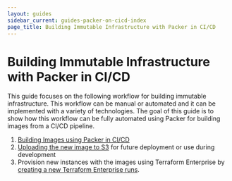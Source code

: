 ```yaml
---
layout: guides
sidebar_current: guides-packer-on-cicd-index
page_title: Building Immutable Infrastructure with Packer in CI/CD
---
```


# Building Immutable Infrastructure with Packer in CI/CD

This guide focuses on the following workflow for building immutable infrastructure. This workflow can be manual or automated and it can be implemented with a variety of technologies. The goal of this guide is to show how this workflow can be fully automated using Packer for building images from a CI/CD pipeline.

1. [Building Images using Packer in CI/CD](./building-image-in-cicd.html)
2. [Uploading the new image to S3](./uploading-images-to-artifact.html) for future deployment or use during development
3. Provision new instances with the images using Terraform Enterprise by [creating a new Terraform Enterprise runs](./triggering-tfe.html).